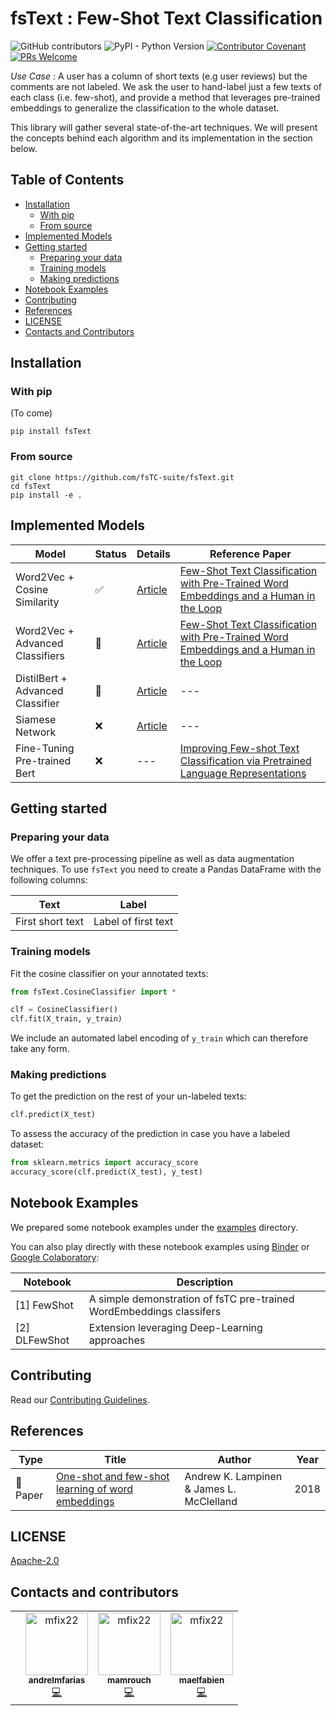 # fsText : Few-Shot Text Classification

<img alt="GitHub contributors" src="https://img.shields.io/github/contributors-anon/maelfabien/FewShotTextClassification.svg"> <img alt="PyPI - Python Version" src="https://img.shields.io/pypi/pyversions/3.svg">
[![Contributor Covenant](https://img.shields.io/badge/Contributor%20Covenant-v1.4%20adopted-ff69b4.svg)](.github/CODE_OF_CONDUCT.md)
[![PRs Welcome](https://img.shields.io/badge/PRs-welcome-brightgreen.svg)](http://makeapullrequest.com)

*Use Case* : A user has a column of short texts (e.g user reviews) but the comments are not labeled. We ask the user to hand-label just a few texts of each class (i.e. few-shot), and provide a method that leverages pre-trained embeddings to generalize the classification to the whole dataset.

This library will gather several state-of-the-art techniques. We will present the concepts behind each algorithm and its implementation in the section below.

## Table of Contents <!-- omit in toc -->

- [Installation](#Installation)
  - [With pip](#With-pip)
  - [From source](#From-source)
- [Implemented Models](#Models)
- [Getting started](#Getting-started)
  - [Preparing your data](#Preparing-your-data)
  - [Training models](#Training-models)
  - [Making predictions](#Making-predictions)
- [Notebook Examples](#Notebook-Examples)
- [Contributing](#Contributing)
- [References](#References)
- [LICENSE](#LICENSE)
- [Contacts and Contributors](#LICENSE)

## Installation

### With pip

(To come)

```shell
pip install fsText
```

### From source

```shell
git clone https://github.com/fsTC-suite/fsText.git
cd fsText
pip install -e .
```

## Implemented Models


| Model              | Status               | Details | Reference Paper |
| ----------------- | --------------------| -------------------- | -------------------- |
| Word2Vec + Cosine Similarity  | ✅ | [Article](https://maelfabien.github.io/machinelearning/NLP_5/) | [Few-Shot Text Classification with Pre-Trained Word Embeddings and a Human in the Loop](https://arxiv.org/pdf/1804.02063.pdf) |
| Word2Vec + Advanced Classifiers  | 🚧 | [Article](https://maelfabien.github.io/machinelearning/NLP_6/) | [Few-Shot Text Classification with Pre-Trained Word Embeddings and a Human in the Loop](https://arxiv.org/pdf/1804.02063.pdf) |
| DistilBert + Advanced Classifier  | 🚧 | [Article](https://maelfabien.github.io/machinelearning/NLP_7/) | --- |
| Siamese Network | ❌ | [Article](https://data4thought.com/fewshot_learning_nlp.html) | --- |
| Fine-Tuning Pre-trained Bert | ❌ | --- | [Improving Few-shot Text Classification via Pretrained Language Representations](https://arxiv.org/abs/1908.08788) |

## Getting started

### Preparing your data

We offer a text pre-processing pipeline as well as data augmentation techniques. To use `fsText` you need to create a Pandas DataFrame with the following columns:

| Text              | Label               |
| ----------------- | --------------------|
| First short text  | Label of first text |

### Training models

Fit the cosine classifier on your annotated texts:

```python
from fsText.CosineClassifier import *

clf = CosineClassifier()
clf.fit(X_train, y_train)
```

We include an automated label encoding of `y_train` which can therefore take any form.

### Making predictions

To get the prediction on the rest of your un-labeled texts:

```python
clf.predict(X_test)
```

To assess the accuracy of the prediction in case you have a labeled dataset:

```python
from sklearn.metrics import accuracy_score
accuracy_score(clf.predict(X_test), y_test)
```

## Notebook Examples

We prepared some notebook examples under the [examples](examples) directory.

You can also play directly with these notebook examples using [Binder](https://gke.mybinder.org/) or [Google Colaboratory](https://colab.research.google.com/notebooks/welcome.ipynb):

| Notebook | Description |
| --- | --- |
| [1] FewShot | A simple demonstration of fsTC pre-trained WordEmbeddings classifers |
| [2] DLFewShot | Extension leveraging Deep-Learning approaches |

## Contributing

Read our [Contributing Guidelines](.github/CONTRIBUTING.md).

## References

| Type                 | Title                                                                                                                                        | Author                                                                                 | Year |
| -------------------- | -------------------------------------------------------------------------------------------------------------------------------------------- | -------------------------------------------------------------------------------------- | ---- |
| :newspaper: Paper    | [One-shot and few-shot learning of word embeddings](https://arxiv.org/abs/1710.10280)                 | Andrew K. Lampinen & James L. McClelland                                   | 2018 |

## LICENSE

[Apache-2.0](LICENSE)

## Contacts and contributors

<table><tr><td align="center">
<td align="center">
<a href="https://github.com/andrelmfarias"><img src="https://avatars3.githubusercontent.com/u/43521764?s=400&v=4" width="100px;" alt="mfix22"/>
<br /><sub><b>andrelmfarias</b></sub>
</a><br /><a href="https://github.com/maelfabien/fsTC/commits?author=andrelmfarias" title="Code">💻      </a></td>
</td>
<td align="center">
<a href="https://github.com/mamrouch"><img src="https://avatars3.githubusercontent.com/u/29277719?s=400&v=4" width="100px;" alt="mfix22"/>
<br /><sub><b>mamrouch</b></sub>
</a><br /><a href="https://github.com/maelfabien/fsTC/commits?author=mamrouch" title="Code">💻      </a></td>
</td>
<td align="center">
<a href="https://github.com/maelfabien"><img src="https://avatars0.githubusercontent.com/u/24256555?v=4" width="100px;" alt="mfix22"/>
<br /><sub><b>maelfabien</b></sub>
</a><br /><a href="https://github.com/maelfabien/fsTC/commits?author=maelfabien" title="Code">💻      </a></td>
</td>
</tr></table>
